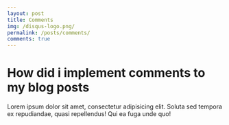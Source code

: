 ```yaml
---
layout: post
title: Comments
img: /disqus-logo.png/
permalink: /posts/comments/
comments: true
---
```


# How did i implement comments to my blog posts

Lorem ipsum dolor sit amet, consectetur adipisicing elit. Soluta sed tempora ex repudiandae, quasi repellendus! Qui ea fuga unde quo!